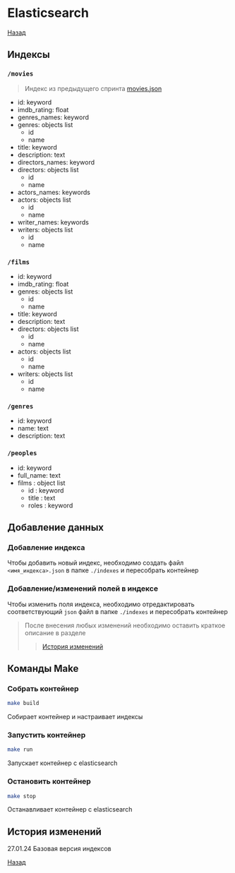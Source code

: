 # Elasticsearch

[Назад](../README.md)

## Индексы


### `/movies`
> Индекс из предыдущего спринта [movies.json](./indexes/movies.json)

* id: keyword
* imdb_rating: float
* genres_names: keyword
* genres: objects list
  * id
  * name
* title: keyword
* description: text
* directors_names: keyword
* directors: objects list
  * id
  * name
* actors_names: keywords
* actors: objects list
  * id
  * name
* writer_names: keywords
* writers: objects list
  * id
  * name

### `/films`

* id: keyword
* imdb_rating: float
* genres: objects list
  * id
  * name
* title: keyword
* description: text
* directors: objects list
  * id
  * name
* actors: objects list
  * id
  * name
* writers: objects list
  * id
  * name

### `/genres`

* id: keyword
* name: text
* description: text

### `/peoples`

* id: keyword
* full_name: text
* films : object list
  * id : keyword
  * title : text
  * roles : keyword

    
## Добавление данных

### Добавление индекса

Чтобы добавить новый индекс, необходимо создать файл `<имя_индекса>.json` 
в папке `./indexes` и пересобрать контейнер

### Добавление/изменений полей в индексе

Чтобы изменить поля индекса, необходимо отредактировать соответствующий `json` файл 
в папке `./indexes` и пересобрать контейнер

>После внесения любых изменений необходимо оставить краткое описание в разделе
>>[История изменений](#история-изменений)

## Команды Make

### Собрать контейнер

```bash
make build
```

Собирает контейнер и настраивает индексы

### Запустить контейнер

```bash
make run
```

Запускает контейнер с elasticsearch 

###  Остановить контейнер

```bash
make stop
```

Останавливает контейнер с elasticsearch

## История изменений

27.01.24 Базовая версия индексов

[Назад](../README.md)
